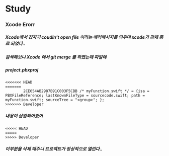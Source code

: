 # Study

### Xcode Erorr
##### Xcode에서 갑자기 coudln't open file 이라는 에러메시지를 띄우며 xcode가 강제 종료 되었다..
##### 검색해보니 Xcode 에서 git merge 를 하였는데 파일에

##### project.pbxproj
```
<<<<<<< HEAD
=======
		2CE654AB2987B91C003F5CBB /* myFunction.swift */ = {isa = PBXFileReference; lastKnownFileType = sourcecode.swift; path = myFunction.swift; sourceTree = "<group>"; };
>>>>>>> Developer
```
##### 내용이 삽입되어있어 
```
<<<<< HEAD
=====
>>>>> Developer
```
##### 이부분을 삭제 해주니 프로젝트가 정상적으로 열린다..
